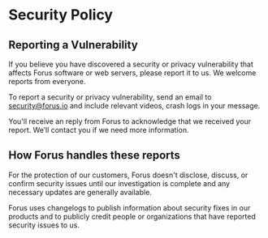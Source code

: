 # Security Policy

## Reporting a Vulnerability

If you believe you have discovered a security or privacy vulnerability that affects Forus software or web servers, please report it to us. We welcome reports from everyone. 

To report a security or privacy vulnerability, send an email to security@forus.io and include relevant videos, crash logs in your message. 

You'll receive an reply from Forus to acknowledge that we received your report. We’ll contact you if we need more information.

## How Forus handles these reports

For the protection of our customers, Forus doesn't disclose, discuss, or confirm security issues until our investigation is complete and any necessary updates are generally available.

Forus uses changelogs to publish information about security fixes in our products and to publicly credit people or organizations that have reported security issues to us.

